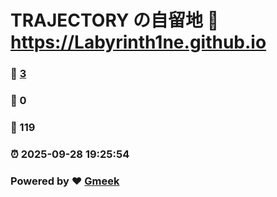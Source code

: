 # TRAJECTORY の自留地 :link: https://Labyrinth1ne.github.io 
### :page_facing_up: [3](https://Labyrinth1ne.github.io/tag.html) 
### :speech_balloon: 0 
### :hibiscus: 119 
### :alarm_clock: 2025-09-28 19:25:54 
### Powered by :heart: [Gmeek](https://github.com/Meekdai/Gmeek)
